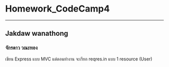 # Homework_CodeCamp4 
--- 
## Jakdaw wanathong  
### จักรดาว วณะทอง

เขียน Express แบบ MVC แต่ตอนทำงาน จะเรียก reqres.in แบบ 1 resource (User)

